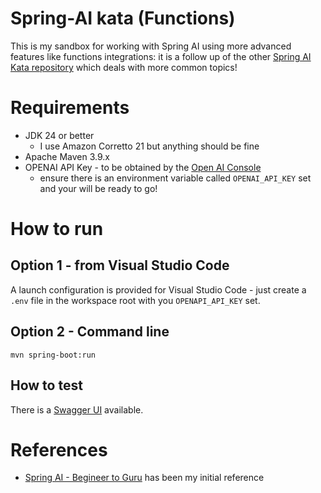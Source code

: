 # Spring-AI kata (Functions)

This is my sandbox for working with Spring AI using more advanced features like functions integrations: it is a follow up
of the other [Spring AI Kata repository](https://github.com/scalasm/springai-kata) which deals with more common topics!

# Requirements
- JDK 24 or better
  - I use Amazon Corretto 21 but anything should be fine
- Apache Maven 3.9.x 
- OPENAI API Key - to be obtained by the [Open AI Console](https://platform.openai.com/settings/organization/api-keys)
  - ensure there is an environment variable called `OPENAI_API_KEY` set and your will be ready to go!

# How to run

## Option 1 - from Visual Studio Code
A launch configuration is provided for Visual Studio Code - just create a `.env` file in the workspace root with you `OPENAPI_API_KEY` set.

## Option 2 - Command line
```
mvn spring-boot:run
```

## How to test

There is a [Swagger UI](http://localhost:8080/swagger-ui/index.html) available.

# References
* [Spring AI - Begineer to Guru](https://www.udemy.com/course/spring-ai-beginner-to-guru) has been my initial reference